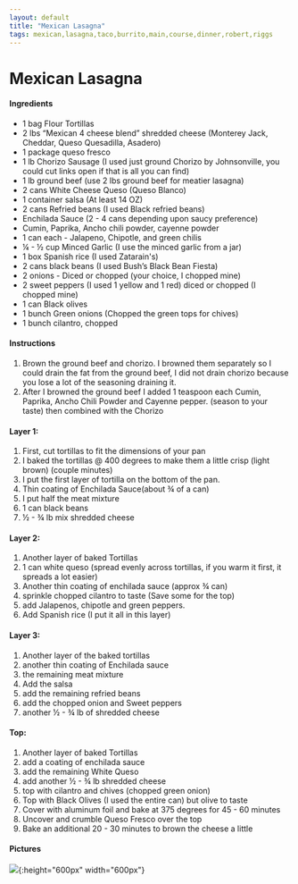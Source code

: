 ```yaml
---
layout: default
title: "Mexican Lasagna"
tags: mexican,lasagna,taco,burrito,main,course,dinner,robert,riggs
---
```

# Mexican Lasagna

#### Ingredients
- 1 bag Flour Tortillas
- 2 lbs “Mexican 4 cheese blend” shredded cheese (Monterey Jack, Cheddar, Queso Quesadilla, Asadero)
- 1 package queso fresco
- 1 lb Chorizo Sausage (I used just ground Chorizo by Johnsonville, you could cut links open if that is all you can find)
- 1 lb ground beef (use 2 lbs ground beef for meatier lasagna)
- 2 cans White Cheese Queso (Queso Blanco)
- 1 container salsa (At least 14 OZ)
- 2 cans Refried beans (I used Black refried beans)
- Enchilada Sauce (2 - 4 cans depending upon saucy preference)
- Cumin, Paprika, Ancho chili powder, cayenne powder
- 1 can each - Jalapeno, Chipotle, and green chilis
- ¼ - ½ cup Minced Garlic (I use the minced garlic from a jar)
- 1 box Spanish rice (I used Zatarain's)
- 2 cans black beans (I used Bush’s Black Bean Fiesta)
- 2 onions - Diced or chopped (your choice, I chopped mine)
- 2 sweet peppers (I used 1 yellow and 1 red) diced or chopped (I chopped mine)
- 1 can Black olives
- 1 bunch Green onions (Chopped the green tops for chives)
- 1 bunch cilantro, chopped

#### Instructions
1. Brown the ground beef and chorizo. I browned them separately so I could drain the fat from the ground beef, I did not drain chorizo because you lose a lot of the seasoning draining it.
2. After I browned the ground beef I added 1 teaspoon each Cumin, Paprika, Ancho Chili Powder and Cayenne pepper. (season to your taste) then combined with the Chorizo

#### Layer 1:
1. First, cut tortillas to fit the dimensions of your pan
2. I baked the tortillas @ 400 degrees to make them a little crisp (light brown) (couple minutes)
3. I put the first layer of tortilla on the bottom of the pan.
4. Thin coating of Enchilada Sauce(about ¾ of a can)
5. I put half the meat mixture
6. 1 can black beans
7. ½ - ¾ lb mix shredded cheese

#### Layer 2:
1. Another layer of baked Tortillas
2. 1 can white queso (spread evenly across tortillas, if you warm it first, it spreads a lot easier)
3. Another thin coating of enchilada sauce (approx ¾ can)
4. sprinkle chopped cilantro to taste (Save some for the top)
5. add Jalapenos, chipotle and green peppers.
6. Add Spanish rice (I put it all in this layer)

#### Layer 3:
1. Another layer of the baked tortillas
2. another thin coating of Enchilada sauce
3. the remaining meat mixture
4. Add the salsa
5. add the remaining refried beans
6. add the chopped onion and Sweet peppers
7. another ½ - ¾ lb of shredded cheese

#### Top:
1. Another layer of baked Tortillas
2. add a coating of enchilada sauce
3. add the remaining White Queso
4. add another ½ - ¾ lb shredded cheese
5. top with cilantro and chives (chopped green onion)
6. Top with Black Olives (I used the entire can) but olive to taste
7. Cover with aluminum foil and bake at 375 degrees for 45 - 60 minutes
8. Uncover and crumble Queso Fresco over the top
9. Bake an additional 20 - 30 minutes to brown the cheese a little

#### Pictures
![]({{site.github.url}}/MainDishes/Images/MexicanLasagna.jpg){:height="600px" width="600px"}
